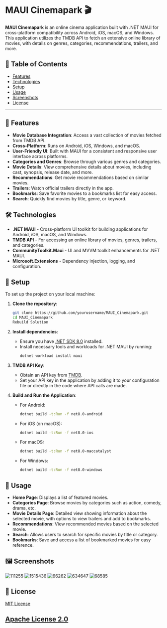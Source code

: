 # MAUI Cinemapark 🎬

**MAUI Cinemapark** is an online cinema application built with .NET MAUI for cross-platform compatibility across Android, iOS, macOS, and Windows. This application utilizes the TMDB API to fetch an extensive online library of movies, with details on genres, categories, recommendations, trailers, and more.

## 📖 Table of Contents

- [Features](#features)
- [Technologies](#technologies)
- [Setup](#setup)
- [Usage](#usage)
- [Screenshots](#screenshots)
- [License](#license)

---

## 🌟 Features

- **Movie Database Integration**: Access a vast collection of movies fetched from TMDB API.
- **Cross-Platform**: Runs on Android, iOS, Windows, and macOS.
- **User-Friendly UI**: Built with MAUI for a consistent and responsive user interface across platforms.
- **Categories and Genres**: Browse through various genres and categories.
- **Movie Details**: View comprehensive details about movies, including cast, synopsis, release date, and more.
- **Recommendations**: Get movie recommendations based on similar movies.
- **Trailers**: Watch official trailers directly in the app.
- **Bookmarks**: Save favorite movies to a bookmarks list for easy access.
- **Search**: Quickly find movies by title, genre, or keyword.

## 🛠 Technologies

- **.NET MAUI** - Cross-platform UI toolkit for building applications for Android, iOS, macOS, and Windows.
- **TMDB API** - For accessing an online library of movies, genres, trailers, and categories.
- **CommunityToolkit.Maui** - UI and MVVM toolkit enhancements for .NET MAUI.
- **Microsoft.Extensions** - Dependency injection, logging, and configuration.

## 🚀 Setup

To set up the project on your local machine:

1. **Clone the repository**:
    ```bash
    git clone https://github.com/yourusername/MAUI_Cinemapark.git
    cd MAUI_Cinemapark
    Rebuild Solution 
    ```

2. **Install dependencies**:
   - Ensure you have [.NET SDK 8.0](https://dotnet.microsoft.com/download/dotnet/8.0) installed.
   - Install necessary tools and workloads for .NET MAUI by running:
     ```bash
     dotnet workload install maui
     ```

3. **TMDB API Key**:
   - Obtain an API key from [TMDB](https://www.themoviedb.org/documentation/api).
   - Set your API key in the application by adding it to your configuration file or directly in the code where API calls are made.

4. **Build and Run the Application**:
   - For Android:
     ```bash
     dotnet build -t:Run -f net8.0-android
     ```
   - For iOS (on macOS):
     ```bash
     dotnet build -t:Run -f net8.0-ios
     ```
   - For macOS:
     ```bash
     dotnet build -t:Run -f net8.0-maccatalyst
     ```
   - For Windows:
     ```bash
     dotnet build -t:Run -f net8.0-windows
     ```

## 📱 Usage

- **Home Page**: Displays a list of featured movies.
- **Categories Page**: Browse movies by categories such as action, comedy, drama, etc.
- **Movie Details Page**: Detailed view showing information about the selected movie, with options to view trailers and add to bookmarks.
- **Recommendations**: View recommended movies based on the selected movie.
- **Search**: Allows users to search for specific movies by title or category.
- **Bookmarks**: Save and access a list of bookmarked movies for easy reference.

## 🖼 Screenshots
![111255](https://github.com/user-attachments/assets/60d4f11f-2948-40bf-a137-c0271e6b5187)
![1515436](https://github.com/user-attachments/assets/bf8fce06-8cbb-488c-8e0f-04880a9f3dca)
![66262](https://github.com/user-attachments/assets/00455aa9-a26b-4ab1-a65e-39244873914e)
![634647](https://github.com/user-attachments/assets/d4c0d30e-5dda-44ed-a5c5-9b8876b5171d)
![68585](https://github.com/user-attachments/assets/7738a0e2-c598-4d97-a4a7-7526a0486eb2)



## 📝 License

[MIT License](https://licenses.nuget.org/MIT)

[Apache License 2.0](https://licenses.nuget.org/Apache-2.0)
---
